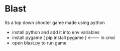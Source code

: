# Blast
Its a top down shooter game made using python <br>
<ul>
  <li>
install python and add it into env variables 
  </li>
  <li>
install pygame         ( pip install pygame ) <--- in cmd 
    </li>
    <li>
open blast.py to run game
      </li>
  </ul>
